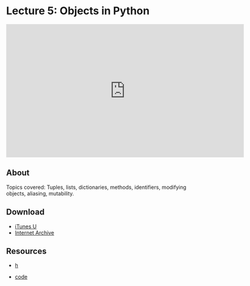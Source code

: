 # Lecture 5: Objects in Python

<iframe width="640" height="360" src="http://www.youtube.com/embed/B8is52oxHBw?feature=player_detailpage" frameborder="0" allowfullscreen></iframe>

## About
Topics covered: Tuples, lists, dictionaries, methods, identifiers, modifying objects, aliasing, mutability.

## Download

- [iTunes U](http://itunes.apple.com/us/itunes-u/lecture-5-objects-in-python/id499270153?i=110101054)
- [Internet Archive](http://www.archive.org/download/MIT6.00SCS11/MIT6_00SCS11_lec05_300k.mp4)


## Resources

- [h](t)

- [code](http://ocw.mit.edu/courses/electrical-engineering-and-computer-science/6-00sc-introduction-to-computer-science-and-programming-spring-2011/unit-1/lecture-5-objects-in-python/lec05.py)




